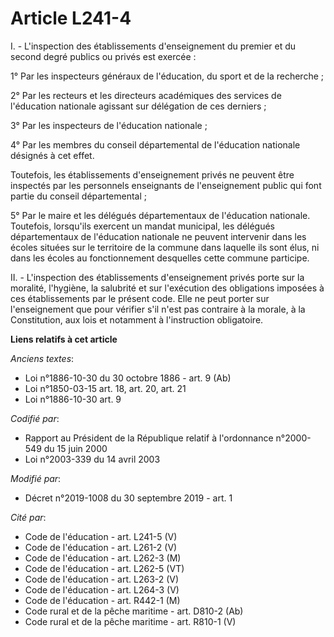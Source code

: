 # Article L241-4

I. - L'inspection des établissements d'enseignement du premier et du second degré publics ou privés est exercée :

1° Par les inspecteurs généraux de l'éducation, du sport et de la recherche ;

2° Par les recteurs et les directeurs académiques des services de l'éducation nationale agissant sur délégation de ces
derniers ;

3° Par les inspecteurs de l'éducation nationale ;

4° Par les membres du conseil départemental de l'éducation nationale désignés à cet effet.

Toutefois, les établissements d'enseignement privés ne peuvent être inspectés par les personnels enseignants de
l'enseignement public qui font partie du conseil départemental ;

5° Par le maire et les délégués départementaux de l'éducation nationale. Toutefois, lorsqu'ils exercent un mandat municipal,
les délégués départementaux de l'éducation nationale ne peuvent intervenir dans les écoles situées sur le territoire de la
commune dans laquelle ils sont élus, ni dans les écoles au fonctionnement desquelles cette commune participe.

II. - L'inspection des établissements d'enseignement privés porte sur la moralité, l'hygiène, la salubrité et sur l'exécution
des obligations imposées à ces établissements par le présent code. Elle ne peut porter sur l'enseignement que pour vérifier
s'il n'est pas contraire à la morale, à la Constitution, aux lois et notamment à l'instruction obligatoire.

**Liens relatifs à cet article**

_Anciens textes_:

  - Loi n°1886-10-30 du 30 octobre 1886 - art. 9 (Ab)
  - Loi n°1850-03-15 art. 18, art. 20, art. 21
  - Loi n°1886-10-30 art. 9

_Codifié par_:

  - Rapport au Président de la République relatif à l'ordonnance n°2000-549 du 15 juin 2000
  - Loi n°2003-339 du 14 avril 2003

_Modifié par_:

  - Décret n°2019-1008 du 30 septembre 2019 - art. 1

_Cité par_:

  - Code de l'éducation - art. L241-5 (V)
  - Code de l'éducation - art. L261-2 (V)
  - Code de l'éducation - art. L262-3 (M)
  - Code de l'éducation - art. L262-5 (VT)
  - Code de l'éducation - art. L263-2 (V)
  - Code de l'éducation - art. L264-3 (V)
  - Code de l'éducation - art. R442-1 (M)
  - Code rural et de la pêche maritime - art. D810-2 (Ab)
  - Code rural et de la pêche maritime - art. R810-1 (V)
